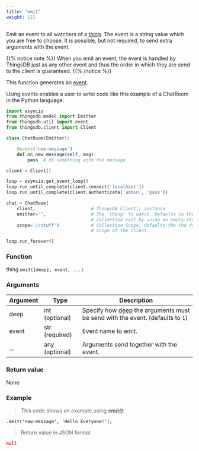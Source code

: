 ```yaml
---
title: "emit"
weight: 121
---
```


Emit an event to all watchers of a [thing](..).
The event is a string value which you are free to choose. It is possible, but not required, to send extra arguments with the event.

{{% notice note %}}
When you emit an event, the event is handled by ThingsDB just as any other event and thus the order in which they are send
to the client is guaranteed.
{{% /notice %}}

This function generates an [event](../../../overview/events).


Using events enables a user to write code like this example of a ChatRoom in the Python language:

```python
import asyncio
from thingsdb.model import Emitter
from thingsdb.util import event
from thingsdb.client import Client

class ChatRoom(Emitter):

    @event('new-message')
    def on_new_message(self, msg):
        pass  # do something with the message

client = Client()

loop = asyncio.get_event_loop()
loop.run_until_complete(client.connect('localhost'))
loop.run_until_complete(client.authenticate('admin', 'pass'))

chat = ChatRoom(
    client,                     # ThingsDB Client() instance
    emitter='',                 # The 'thing' to watch. Defaults to the
                                # collection root by using an empty string.
    scope='//stuff')            # Collection Scope, defaults the the default
                                # scope of the client.

loop.run_forever()
```

### Function

*thing*.`emit([deep], event, ...)`

### Arguments

Argument | Type | Description
-------- | ---- | -----------
deep | int (optional) | Specify how [deep](../../../collection-api/return/#deep) the arguments must be send with the event. (defaults to `1`)
event | str (required) | Event name to emit.
... | any (optional) | Arguments send together with the event.


### Return value

None

### Example

> This code shows an example using ***emit()***:

```thingsdb,json_response
.emit('new-message', 'Hello Everyone!');
```

> Return value in JSON format

```json
null
```
